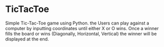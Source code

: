 # TicTacToe
Simple Tic-Tac-Toe game using Python.
 the
Users can play against a computer by inputting coordinates until either X or O wins. Once a winner fills the board or wins (Diagonally, Horizontal, Vertical)
the winner will be displayed at the end. 
